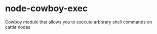 node-cowboy-exec
================

Cowboy module that allows you to execute arbitrary shell commands on cattle nodes
